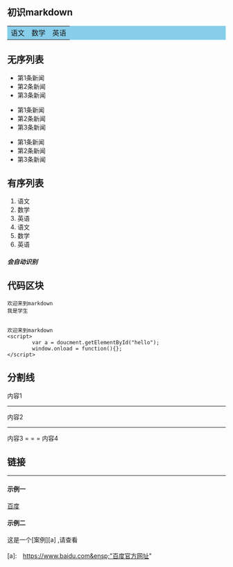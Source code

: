 ## 初识markdown
<table style="background:skyblue;">
		<tr>
			<td>语文</td>
			<td>数学</td>
			<td>英语</td>
		</tr>
</table>

## 无序列表
* 第1条新闻
* 第2条新闻
* 第3条新闻

+ 第1条新闻
+ 第2条新闻
+ 第3条新闻
  
- 第1条新闻
- 第2条新闻
- 第3条新闻

## 有序列表
1.  语文
2.  数学
3.  英语
1.  语文
2.  数学
3.  英语

##### 会自动识别

## 代码区块
	欢迎来到markdown
	我是学生


	欢迎来到markdown
	<script>
			var a = doucment.getElementById("hello");
			window.onload = function(){};
	</script>


## 分割线
内容1
***
内容2
- - - 
内容3
= = = 
内容4

## 链接
***
#### 示例一
[百度](https://www.baidu.com "百度")

#### 示例二
这是一个[案例][a] ,请查看    <br>  
[a]:&ensp;&ensp;https://www.baidu.com&ensp;"百度官方网址"
##